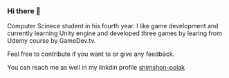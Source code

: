 ### Hi there 👋

<!--
**Shimshon21/Shimshon21** is a ✨ _special_ ✨ repository because its `README.md` (this file) appears on your GitHub profile.

Here are some ideas to get you started:

- 🔭 I’m currently working on ...
- 🌱 I’m currently learning ...
- 👯 I’m looking to collaborate on ...
- 🤔 I’m looking for help with ...
- 💬 Ask me about ...
- 📫 How to reach me: ...
- 😄 Pronouns: ...
- ⚡ Fun fact: ...
-->


Computer Scinece student in his fourth year.
I like game development and currently learning Unity engine and developed three games by learing from Udemy course by GameDev.tv.

Feel free to contribute if you want to or give any feedback.

You can reach me as well in my linkdin profile [shimshon-polak](https://www.linkedin.com/in/shimshon-polak)
